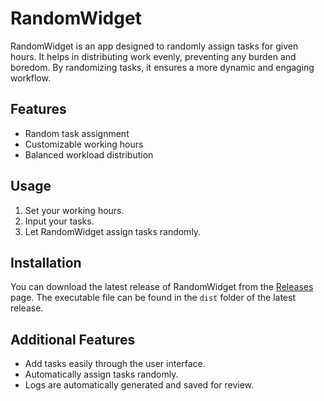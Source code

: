# RandomWidget

RandomWidget is an app designed to randomly assign tasks for given hours. It helps in distributing work evenly, preventing any burden and boredom. By randomizing tasks, it ensures a more dynamic and engaging workflow.

## Features
- Random task assignment
- Customizable working hours
- Balanced workload distribution

## Usage
1. Set your working hours.
2. Input your tasks.
3. Let RandomWidget assign tasks randomly.

## Installation

You can download the latest release of RandomWidget from the [Releases](https://github.com/RandomWidget/RandomWidget/releases) page. The executable file can be found in the `dist` folder of the latest release.

## Additional Features
- Add tasks easily through the user interface.
- Automatically assign tasks randomly.
- Logs are automatically generated and saved for review.